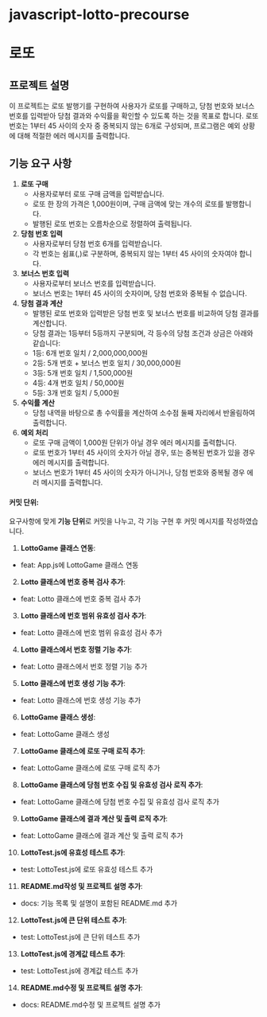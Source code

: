 # javascript-lotto-precourse

# 로또

## 프로젝트 설명
이 프로젝트는 로또 발행기를 구현하여 사용자가 로또를 구매하고, 당첨 번호와 보너스 번호를 입력받아 당첨 결과와 수익률을 확인할 수 있도록 하는 것을 목표로 합니다. 로또 번호는 1부터 45 사이의 숫자 중 중복되지 않는 6개로 구성되며, 프로그램은 예외 상황에 대해 적절한 에러 메시지를 출력합니다.

## 기능 요구 사항
1. **로또 구매**
   - 사용자로부터 로또 구매 금액을 입력받습니다.
   - 로또 한 장의 가격은 1,000원이며, 구매 금액에 맞는 개수의 로또를 발행합니다.
   - 발행된 로또 번호는 오름차순으로 정렬하여 출력됩니다.
2. **당첨 번호 입력**
   - 사용자로부터 당첨 번호 6개를 입력받습니다.
   - 각 번호는 쉼표(,)로 구분하며, 중복되지 않는 1부터 45 사이의 숫자여야 합니다.
3. **보너스 번호 입력**
   - 사용자로부터 보너스 번호를 입력받습니다.
   - 보너스 번호는 1부터 45 사이의 숫자이며, 당첨 번호와 중복될 수 없습니다.
4. **당첨 결과 계산**
   - 발행된 로또 번호와 입력받은 당첨 번호 및 보너스 번호를 비교하여 당첨 결과를 계산합니다.
   - 당첨 결과는 1등부터 5등까지 구분되며, 각 등수의 당첨 조건과 상금은 아래와 같습니다:
    - 1등: 6개 번호 일치 / 2,000,000,000원
    - 2등: 5개 번호 + 보너스 번호 일치 / 30,000,000원
    - 3등: 5개 번호 일치 / 1,500,000원
    - 4등: 4개 번호 일치 / 50,000원
    - 5등: 3개 번호 일치 / 5,000원
5. **수익률 계산**
   - 당첨 내역을 바탕으로 총 수익률을 계산하여 소수점 둘째 자리에서 반올림하여 출력합니다.
6. **예외 처리**
   - 로또 구매 금액이 1,000원 단위가 아닐 경우 에러 메시지를 출력합니다.
   - 로또 번호가 1부터 45 사이의 숫자가 아닐 경우, 또는 중복된 번호가 있을 경우 에러 메시지를 출력합니다.
   - 보너스 번호가 1부터 45 사이의 숫자가 아니거나, 당첨 번호와 중복될 경우 에러 메시지를 출력합니다.

#### 커밋 단위:
요구사항에 맞게 **기능 단위**로 커밋을 나누고, 각 기능 구현 후 커밋 메시지를 작성하였습니다.

1. **LottoGame 클래스 연동**:
- feat: App.js에 LottoGame 클래스 연동


2. **Lotto 클래스에 번호 중복 검사 추가**:
- feat: Lotto 클래스에 번호 중복 검사 추가


3. **Lotto 클래스에 번호 범위 유효성 검사 추가**:
- feat: Lotto 클래스에 번호 범위 유효성 검사 추가


4. **Lotto 클래스에서 번호 정렬 기능 추가**:
- feat: Lotto 클래스에서 번호 정렬 기능 추가


5. **Lotto 클래스에 번호 생성 기능 추가**:
- feat: Lotto 클래스에 번호 생성 기능 추가


6. **LottoGame 클래스 생성**:
- feat: LottoGame 클래스 생성

7. **LottoGame 클래스에 로또 구매 로직 추가**:
- feat: LottoGame 클래스에 로또 구매 로직 추가


8. **LottoGame 클래스에 당첨 번호 수집 및 유효성 검사 로직 추가**:
- feat: LottoGame 클래스에 당첨 번호 수집 및 유효성 검사 로직 추가


9. **LottoGame 클래스에 결과 계산 및 출력 로직 추가**:
- feat: LottoGame 클래스에 결과 계산 및 출력 로직 추가


10. **LottoTest.js에 유효성 테스트 추가**:
- test: LottoTest.js에 로또 유효성 테스트 추가

11. **README.md작성 및 프로젝트 설명 추가**:
- docs: 기능 목록 및 설명이 포함된 README.md 추가

12. **LottoTest.js에 큰 단위 테스트 추가**:
- test: LottoTest.js에 큰 단위 테스트 추가

13. **LottoTest.js에 경계값 테스트 추가**:
- test: LottoTest.js에 경계값 테스트 추가

14. **README.md수정 및 프로젝트 설명 추가**:
- docs: README.md수정 및 프로젝트 설명 추가